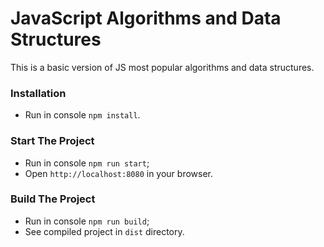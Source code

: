# JavaScript Algorithms and Data Structures
This is a basic version of JS most popular algorithms and data structures.

### Installation

- Run in console `npm install`.

### Start The Project

- Run in console `npm run start`;
- Open `http://localhost:8080` in your browser.

### Build The Project

- Run in console `npm run build`;
- See compiled project in `dist` directory.
